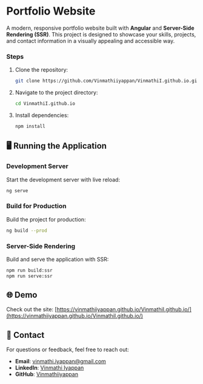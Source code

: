 # Portfolio Website

A modern, responsive portfolio website built with **Angular** and **Server-Side Rendering (SSR)**. This project is designed to showcase your skills, projects, and contact information in a visually appealing and accessible way.

### Steps
1. Clone the repository:
   ```bash
   git clone https://github.com/Vinmathiiyappan/VinmathiI.github.io.git
   ```
2. Navigate to the project directory:
   ```bash
   cd VinmathiI.github.io
   ```
3. Install dependencies:
   ```bash
   npm install
   ```

## 🖥️ Running the Application

### Development Server
Start the development server with live reload:
```bash
ng serve
```

### Build for Production
Build the project for production:
```bash
ng build --prod
```

### Server-Side Rendering
Build and serve the application with SSR:
```bash
npm run build:ssr
npm run serve:ssr
```

## 🌐 Demo

Check out the site: [https://vinmathiiyappan.github.io/VinmathiI.github.io/](https://vinmathiiyappan.github.io/VinmathiI.github.io/)

## 📧 Contact

For questions or feedback, feel free to reach out:
- **Email**: [vinmathi.iyappan@gmail.com](mailto:vinmathi.iyappan@gmail.com)
- **LinkedIn**: [Vinmathi Iyappan](https://www.linkedin.com/in/vinmathi-iyappan/)
- **GitHub**: [Vinmathiiyappan](https://github.com/Vinmathiiyappan)
